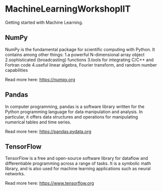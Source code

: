 # MachineLearningWorkshopIIT
Getting started with Machine Learning.

## NumPy
NumPy is the fundamental package for scientific computing with Python. It contains among other things:
1.a powerful N-dimensional array object
2.sophisticated (broadcasting) functions
3.tools for integrating C/C++ and Fortran code
4.useful linear algebra, Fourier transform, and random number capabilities

Read more here: https://numpy.org

## Pandas
In computer programming, pandas is a software library written for the Python programming language for data manipulation and analysis. In particular, it offers data structures and operations for manipulating numerical tables and time series.

Read more here: https://pandas.pydata.org

## TensorFlow
TensorFlow is a free and open-source software library for dataflow and differentiable programming across a range of tasks. It is a symbolic math library, and is also used for machine learning applications such as neural networks. 

Read more here: https://www.tensorflow.org

